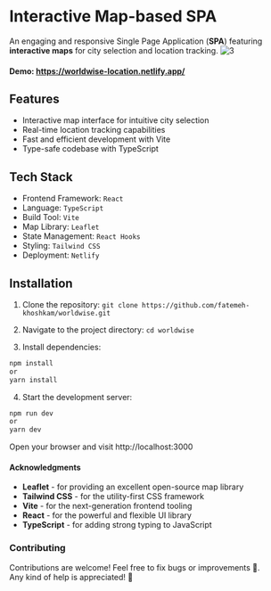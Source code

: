 # Interactive Map-based SPA
An engaging and responsive Single Page Application (**SPA**) featuring **interactive maps** for city selection and location tracking.
![3](https://github.com/user-attachments/assets/35cbb111-ff73-40a7-a9d7-d28da55fec38)

#### Demo: https://worldwise-location.netlify.app/

## Features

- Interactive map interface for intuitive city selection
- Real-time location tracking capabilities
- Fast and efficient development with Vite
- Type-safe codebase with TypeScript

## Tech Stack

- Frontend Framework: `React`
- Language: `TypeScript`
- Build Tool: `Vite`
- Map Library: `Leaflet`
- State Management: `React Hooks`
- Styling: `Tailwind CSS`
- Deployment: `Netlify`

## Installation

1. Clone the repository:
```git clone https://github.com/fatemeh-khoshkam/worldwise.git```

2. Navigate to the project directory:
```cd worldwise```

3. Install dependencies:
```javascript
npm install
or
yarn install
```

4. Start the development server:
```javascript
npm run dev
or
yarn dev
```

Open your browser and visit http://localhost:3000


#### Acknowledgments

- **Leaflet** - for providing an excellent open-source map library
- **Tailwind CSS** - for the utility-first CSS framework
- **Vite** - for the next-generation frontend tooling
- **React** - for the powerful and flexible UI library
- **TypeScript** - for adding strong typing to JavaScript


### Contributing
Contributions are welcome!
Feel free to fix bugs or improvements 🙂.<br />
Any kind of help is appreciated! 🙌
